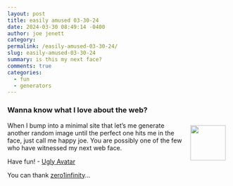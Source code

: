 ```yaml
---
layout: post
title: easily amused 03-30-24
date: 2024-03-30 08:49:14 -0400
author: joe jenett
category: 
permalink: /easily-amused-03-30-24/
slug: easily-amused-03-30-24
summary: is this my next face?
comments: true
categories:
  - fun
  - generators
---
```

<h3>Wanna know what I love about the web?</h3>
<img src="https://iwebthings.joejenett.com/images/face.png" alt="" width="80" style="position:relative;float:right;margin:8px;">When I bump into a minimal site that let’s me generate another random image until the perfect one hits me in the face, just call me happy joe. You are possibly one of the few who have witnessed my next web face. 

Have  fun! -  <a title="Ugly Avatar" href="https://txstc55.github.io/ugly-avatar/">Ugly Avatar</a>

You can thank <a href="https://pinboard.in/u:zero1infinity">zero1infinity</a>...


<a href="https://brid.gy/publish/mastodon"></a>